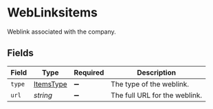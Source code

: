 # WebLinksitems

Weblink associated with the company.


## Fields

| Field                                         | Type                                          | Required                                      | Description                                   |
| --------------------------------------------- | --------------------------------------------- | --------------------------------------------- | --------------------------------------------- |
| `type`                                        | [ItemsType](../../models/shared/ItemsType.md) | :heavy_minus_sign:                            | The type of the weblink.                      |
| `url`                                         | *string*                                      | :heavy_minus_sign:                            | The full URL for the weblink.                 |